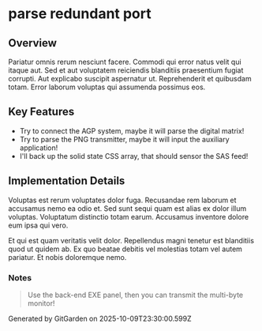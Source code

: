 # parse redundant port

## Overview
Pariatur omnis rerum nesciunt facere. Commodi qui error natus velit qui itaque aut. Sed et aut voluptatem reiciendis blanditiis praesentium fugiat corrupti. Aut explicabo suscipit aspernatur ut. Reprehenderit et quibusdam totam. Error laborum voluptas qui assumenda possimus eos.

## Key Features
- Try to connect the AGP system, maybe it will parse the digital matrix!
- Try to parse the PNG transmitter, maybe it will input the auxiliary application!
- I'll back up the solid state CSS array, that should sensor the SAS feed!

## Implementation Details
Voluptas est rerum voluptates dolor fuga. Recusandae rem laborum et accusamus nemo ea odio et. Sed sunt sequi quam est alias ex dolor illum voluptas. Voluptatum distinctio totam earum. Accusamus inventore dolore eum ipsa qui vero.
 Et qui est quam veritatis velit dolor. Repellendus magni tenetur est blanditiis quod ut quidem ab. Ex quo beatae debitis vel molestias totam vel autem pariatur. Et nobis doloremque nemo.

### Notes
> Use the back-end EXE panel, then you can transmit the multi-byte monitor!

Generated by GitGarden on 2025-10-09T23:30:00.599Z